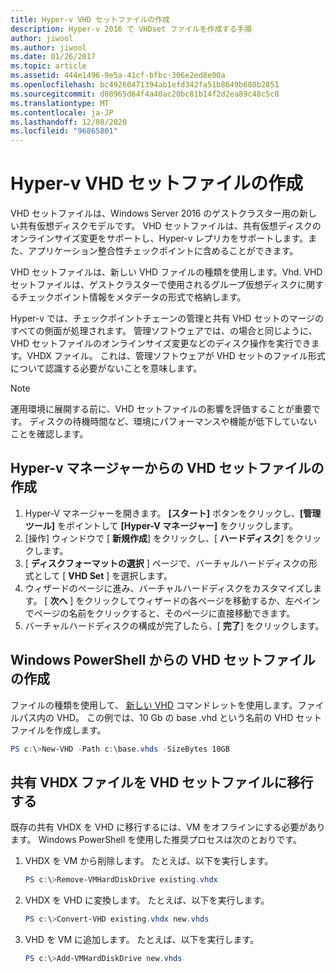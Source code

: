 ```yaml
---
title: Hyper-v VHD セットファイルの作成
description: Hyper-v 2016 で VHDset ファイルを作成する手順
author: jiwool
ms.author: jiwool
ms.date: 01/26/2017
ms.topic: article
ms.assetid: 444e1496-9e5a-41cf-bfbc-306e2ed8e00a
ms.openlocfilehash: bc49260471394ab1efd342fa51b8649b680b2851
ms.sourcegitcommit: d08965d64f4a40ac20bc81b14f2d2ea89c48c5c8
ms.translationtype: MT
ms.contentlocale: ja-JP
ms.lasthandoff: 12/08/2020
ms.locfileid: "96865801"
---
```

# <a name="create-hyper-v-vhd-set-files"></a>Hyper-v VHD セットファイルの作成
VHD セットファイルは、Windows Server 2016 のゲストクラスター用の新しい共有仮想ディスクモデルです。 VHD セットファイルは、共有仮想ディスクのオンラインサイズ変更をサポートし、Hyper-v レプリカをサポートします。また、アプリケーション整合性チェックポイントに含めることができます。

VHD セットファイルは、新しい VHD ファイルの種類を使用します。Vhd. VHD セットファイルは、ゲストクラスターで使用されるグループ仮想ディスクに関するチェックポイント情報をメタデータの形式で格納します。

Hyper-v では、チェックポイントチェーンの管理と共有 VHD セットのマージのすべての側面が処理されます。 管理ソフトウェアでは、の場合と同じように、VHD セットファイルのオンラインサイズ変更などのディスク操作を実行できます。VHDX ファイル。 これは、管理ソフトウェアが VHD セットのファイル形式について認識する必要がないことを意味します。

> [!NOTE]
> 運用環境に展開する前に、VHD セットファイルの影響を評価することが重要です。 ディスクの待機時間など、環境にパフォーマンスや機能が低下していないことを確認します。

## <a name="create-a-vhd-set-file-from-hyper-v-manager"></a>Hyper-v マネージャーからの VHD セットファイルの作成

1.  Hyper-V マネージャーを開きます。 **[スタート]** ボタンをクリックし、**[管理ツール]** をポイントして **[Hyper-V マネージャー]** をクリックします。
2.  [操作] ウィンドウで [ **新規作成**] をクリックし、[ **ハードディスク**] をクリックします。
3.  [ **ディスクフォーマットの選択** ] ページで、バーチャルハードディスクの形式として [ **VHD Set** ] を選択します。
4.  ウィザードのページに進み、バーチャルハードディスクをカスタマイズします。 [ **次へ** ] をクリックしてウィザードの各ページを移動するか、左ペインでページの名前をクリックすると、そのページに直接移動できます。
5.  バーチャルハードディスクの構成が完了したら、[ **完了**] をクリックします。

## <a name="create-a-vhd-set-file-from-windows-powershell"></a>Windows PowerShell からの VHD セットファイルの作成

ファイルの種類を使用して、 [新しい VHD](/powershell/module/hyper-v/new-vhd) コマンドレットを使用します。ファイルパス内の VHD。 この例では、10 Gb の base .vhd という名前の VHD セットファイルを作成します。

``` PowerShell
PS c:\>New-VHD -Path c:\base.vhds -SizeBytes 10GB
```

## <a name="migrate-a-shared-vhdx-file-to-a-vhd-set-file"></a>共有 VHDX ファイルを VHD セットファイルに移行する

既存の共有 VHDX を VHD に移行するには、VM をオフラインにする必要があります。 Windows PowerShell を使用した推奨プロセスは次のとおりです。

1. VHDX を VM から削除します。 たとえば、以下を実行します。
   ``` PowerShell
   PS c:\>Remove-VMHardDiskDrive existing.vhdx
   ```

2. VHDX を VHD に変換します。 たとえば、以下を実行します。
   ``` PowerShell
   PS c:\>Convert-VHD existing.vhdx new.vhds
   ```

3. VHD を VM に追加します。 たとえば、以下を実行します。
   ``` PowerShell
   PS c:\>Add-VMHardDiskDrive new.vhds
   ```
